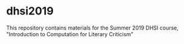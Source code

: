 # dhsi2019
This repository contains materials for the Summer 2019 DHSI course, "Introduction to Computation for Literary Criticism"

